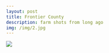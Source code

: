 ```yaml
---
layout: post
title: Frontier County
description: farm shots from long ago
img: /img/2.jpg
---
```



<img class="col one center" src="/img/3.jpg">


